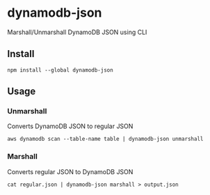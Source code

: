 # dynamodb-json
Marshall/Unmarshall DynamoDB JSON using CLI

## Install

```
npm install --global dynamodb-json
```

## Usage

### Unmarshall
Converts DynamoDB JSON to regular JSON

```
aws dynamodb scan --table-name table | dynamodb-json unmarshall
```

### Marshall
Converts regular JSON to DynamoDB JSON

```
cat regular.json | dynamodb-json marshall > output.json
```

